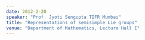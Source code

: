 ```yaml
---
date: 2012-2-20
speaker: "Prof. Jyoti Sengupta TIFR Mumbai"
title: "Representations of semisimple Lie groups"
venue: "Department of Mathematics, Lecture Hall I"
---
```


